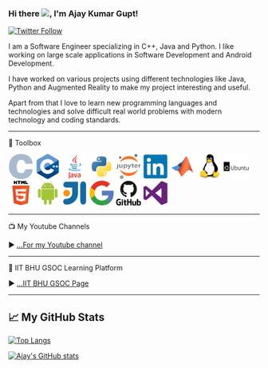 ### Hi there <img src="https://raw.githubusercontent.com/MartinHeinz/MartinHeinz/master/wave.gif" width="30px">, I'm Ajay Kumar Gupt!
[![Twitter Follow](https://img.shields.io/twitter/follow/4j4ycfd?label=Follow%20me%20on%20tweeter&style=social)](https://twitter.com/intent/follow?screen_name=4j4ycfd)

I am a Software Engineer specializing in C++, Java and Python. I like working on large scale applications in Software Development and Android Development.

I have worked on various projects using different technologies like Java, Python and Augmented Reality to make my project interesting and useful.

Apart from that I love to learn new programming languages and technologies and solve difficult real world problems with modern technology and coding standards.

***

🧰 Toolbox

<img src="https://github.com/devicons/devicon/blob/master/icons/c/c-original.svg" alt="C logo" width="50" height="50"> <img src="https://github.com/devicons/devicon/blob/master/icons/cplusplus/cplusplus-original.svg" alt="C++ logo" width="50" height="50"> <img src="https://github.com/devicons/devicon/blob/master/icons/java/java-original-wordmark.svg" alt="Java logo" width="50" height="50"> <img src="https://github.com/devicons/devicon/blob/master/icons/python/python-original.svg" alt="Python logo" width="50" height="50"> <img src="https://github.com/devicons/devicon/blob/master/icons/jupyter/jupyter-original-wordmark.svg" alt="Jupyter logo" width="50" height="50"> <img src="https://github.com/devicons/devicon/blob/master/icons/linkedin/linkedin-original.svg" alt="LinkedIn logo" width="50" height="50"> <img src="https://github.com/devicons/devicon/blob/master/icons/matlab/matlab-original.svg" alt="MATLAB logo" width="50" height="50"> <img src="https://github.com/devicons/devicon/blob/master/icons/linux/linux-original.svg" alt="Linux logo" width="50" height="50"> <img src="https://github.com/devicons/devicon/blob/master/icons/ubuntu/ubuntu-plain-wordmark.svg" alt="Ubuntu logo" width="50" height="50"> <img src="https://github.com/devicons/devicon/blob/master/icons/html5/html5-original-wordmark.svg" alt="HTML5 logo" width="50" height="50"> <img src="https://github.com/devicons/devicon/blob/master/icons/android/android-original.svg" alt="Android logo" width="50" height="50"> <img src="https://github.com/devicons/devicon/blob/master/icons/intellij/intellij-original.svg" alt="Intellij logo" width="50" height="50">  <img src="https://github.com/devicons/devicon/blob/master/icons/google/google-original.svg" alt="Google logo" width="50" height="50"> <img src="https://github.com/devicons/devicon/blob/master/icons/github/github-original-wordmark.svg" alt="GitHub logo" width="50" height="50"> <img src="https://github.com/devicons/devicon/blob/master/icons/visualstudio/visualstudio-plain.svg" alt="VisualStudio logo" width="50" height="50">

***

📺 My Youtube Channels

▶️ [...For my Youtube channel](https://www.youtube.com/channel/UCo6VyFLg3nyXYTwpdry1Kkg)


***

📘 IIT BHU GSOC Learning Platform

▶️ [...IIT BHU GSOC Page](https://www.notion.so/CSOC-2020-Dev-0f384f652ab2462f9102d59f6a747cd5)

---

## &#x1f4c8; My GitHub Stats

[![Top Langs](https://github-readme-stats.vercel.app/api/top-langs/?username=Ajay3007&hide=java,html,css&theme=radical)](https://github.com/anuraghazra/github-readme-stats)

[![Ajay's GitHub stats](https://github-readme-stats.vercel.app/api?username=Ajay3007&theme=radical)](https://github.com/anuraghazra/github-readme-stats)

<!--
**Ajay3007/Ajay3007** is a ✨ _special_ ✨ repository because its `README.md` (this file) appears on your GitHub profile.

Here are some ideas to get you started:

- 🔭 I’m currently working on ...
- 🌱 I’m currently learning ...
- 👯 I’m looking to collaborate on ...
- 🤔 I’m looking for help with ...
- 💬 Ask me about ...
- 📫 How to reach me: ...
- 😄 Pronouns: ...
- ⚡ Fun fact: ...
-->
